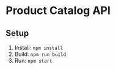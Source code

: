 # Product Catalog API
## Setup
1. Install: `npm install`
2. Build: `npm run build`
3. Run: `npm start`